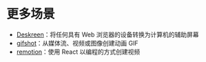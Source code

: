 # 更多场景

- [Deskreen](https://github.com/pavlobu/deskreen)：将任何具有 Web 浏览器的设备转换为计算机的辅助屏幕
- [gifshot](https://github.com/yahoo/gifshot)：从媒体流、视频或图像创建动画 GIF
- [remotion](https://github.com/JonnyBurger/remotion)：使用 React 以编程的方式创建视频